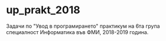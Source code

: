 # up_prakt_2018
Задачи по "Увод в програмирането" практикум на 6та група специалност Информатика във ФМИ, 2018-2019 година.
